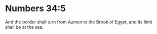# Numbers 34:5

And the border shall turn from Azmon to the Brook of Egypt, and its limit shall be at the sea.
